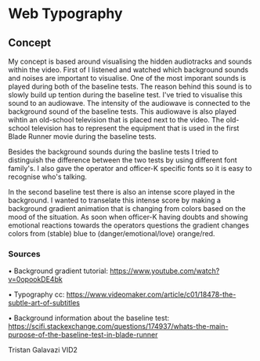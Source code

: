 # Web Typography



## Concept

My concept is based around visualising the hidden audiotracks and sounds within the video. First of I listened and watched which background sounds and noises are important to visualise. One of the most imporant sounds is played during both of the baseline tests. The reason behind this sound is to slowly build up tention during the baseline test. I've tried to visualise this sound to an audiowave. The intensity of the audiowave is connected to the background sound of the baseline tests. 
This audiowave is also played wihtin an old-school television that is placed next to the video. The old-school television has to represent the equipment that is used in the first Blade Runner movie during the baseline tests. 

Besides the background sounds during the basline tests I tried to distinguish the difference between the two tests by using different font family's. I also gave the operator and officer-K specific fonts so it is easy to recognise who's talking. 

In the second baseline test there is also an intense score played in the background. I wanted to transelate this intense score by making a background gradient animation that is changing from colors based on the mood of the situation. As soon when officer-K having doubts and showing emotional reactions towards the operators questions the gradient changes colors from (stable) blue to (danger/emotional/love) orange/red. 

### Sources

• Background gradient tutorial: https://www.youtube.com/watch?v=0opookDE4bk

• Typography cc: https://www.videomaker.com/article/c01/18478-the-subtle-art-of-subtitles

• Background information about the baseline test: https://scifi.stackexchange.com/questions/174937/whats-the-main-purpose-of-the-baseline-test-in-blade-runner



Tristan Galavazi 
VID2
